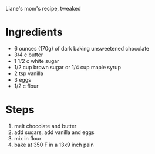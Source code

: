 Liane's mom's recipe, tweaked

# Ingredients

* 6 ounces (170g) of dark baking unsweetened chocolate
* 3/4 c butter
* 1 1/2 c white sugar
* 1/2 cup brown sugar or 1/4 cup maple syrup
* 2 tsp vanilla
* 3 eggs
* 1/2 c flour

# Steps

1. melt chocolate and butter
2. add sugars, add vanilla and eggs
4. mix in flour
5. bake at 350 F in a 13x9 inch pain 
